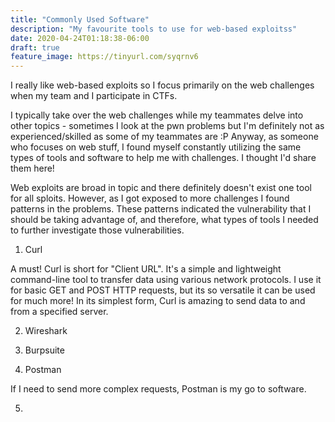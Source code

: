 ```yaml
---
title: "Commonly Used Software"
description: "My favourite tools to use for web-based exploitss"
date: 2020-04-24T01:18:38-06:00
draft: true
feature_image: https://tinyurl.com/syqrnv6
---
```


I really like web-based exploits so I focus primarily on the web challenges when my team and I participate in CTFs.

<!--more-->

 I typically take over the web challenges while my teammates delve into other topics - sometimes I look at the pwn problems but I'm definitely not as experienced/skilled as some of my teammates are :P Anyway, as someone who focuses on web stuff, I found myself constantly utilizing the same types of tools and software to help me with challenges. I thought I'd share them here! 


Web exploits are broad in topic and there definitely doesn't exist one tool for all sploits. However, as I got exposed to more challenges I found patterns in the problems. These patterns indicated the vulnerability that I should be taking advantage of, and therefore, what types of tools I needed to further investigate those vulnerabilities.

1. Curl 

A must! Curl is short for "Client URL". It's a simple and lightweight command-line tool to transfer data using various network protocols. I use it for basic GET and POST HTTP requests, but its so versatile it can be used for much more! In its simplest form, Curl is amazing to send data to and from a specified server.  

2. Wireshark



3. Burpsuite



4. Postman

If I need to send more complex requests, Postman is my go to software. 

5. 

